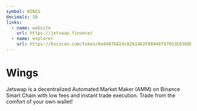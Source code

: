 ```yaml
---
symbol: WINGS
decimals: 18
links:
  - name: website
    url: https://jetswap.finance/
  - name: explorer
    url: https://bscscan.com/token/0x0487b824c8261462F88940f97053E65bDb498446
---
```


# Wings

Jetswap is a decentralized Automated Market Maker (AMM) on Binance Smart Chain with low fees and instant trade execution. Trade from the comfort of your own wallet!

